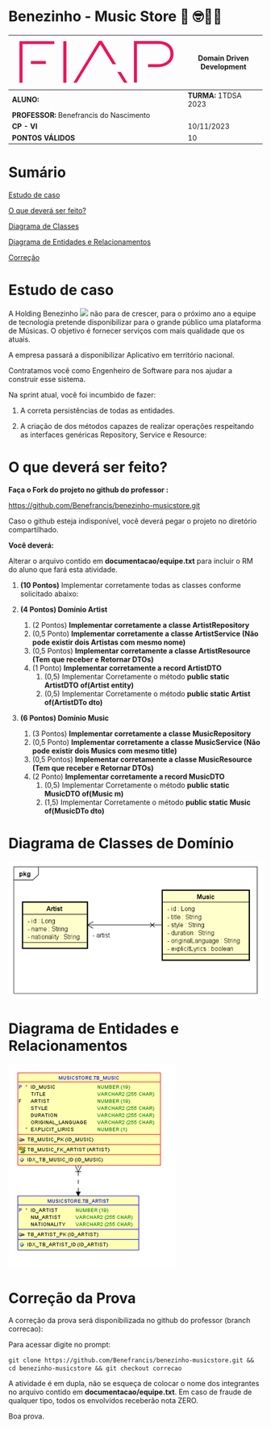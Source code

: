 # Benezinho - Music Store 🎤 🤓👍🏾

| ![](documentacao/fiap.jpg)               | **Domain Driven Development** |
|------------------------------------------|-------------------------------|
| **ALUNO:**                               | **TURMA:**      1TDSA 2023    |
| **PROFESSOR:** Benefrancis do Nascimento |                               |
| **CP - VI**                              | 10/11/2023                    |
| **PONTOS VÁLIDOS**                       | 10                            |
# Sumário

[Estudo de caso ](#_Estudo_de_caso)

[O que deverá ser feito? ](#_O_que_devera_ser_feito)

[Diagrama de Classes ](#_Diagrama_de_Classes)

[Diagrama de Entidades e Relacionamentos ](#_DER)

[Correção ](#_Correcao)

<a id="_Estudo_de_caso"></a>

# Estudo de caso

A Holding Benezinho ![](RackMultipart20230510-1-eptqiz_html_5188b812c34f88e5.png) não para de crescer, para o próximo
ano a equipe de tecnologia pretende disponibilizar para o grande público uma plataforma de Músicas. O objetivo é
fornecer serviços com mais qualidade que os atuais.

A empresa passará a disponibilizar Aplicativo em território nacional.

Contratamos você como Engenheiro de Software para nos ajudar a construir esse sistema.

Na sprint atual, você foi incumbido de fazer:

1. A correta persistências de todas as entidades.

3. A criação de dos métodos capazes de realizar operações respeitando as interfaces genéricas Repository, Service e
   Resource:

<a id="_O_que_devera_ser_feito"></a>

# O que deverá ser feito?

**Faça o Fork do projeto no github do professor :**

https://github.com/Benefrancis/benezinho-musicstore.git

Caso o github esteja indisponível, você deverá pegar o projeto no diretório compartilhado.

**Você deverá:**

Alterar o arquivo contido em **documentacao/equipe.txt** para incluir o RM do aluno que fará esta atividade.

1. **(10 Pontos)** Implementar corretamente todas as classes conforme solicitado abaixo:


1. **(4 Pontos) Domínio Artist**
    1. (2 Pontos) **Implementar corretamente a classe ArtistRepository**
    2. (0,5 Ponto) **Implementar corretamente a classe ArtistService (Não pode existir dois Artistas com mesmo nome)**
    3. (0,5 Pontos) **Implementar corretamente a classe ArtistResource (Tem que receber e Retornar DTOs)**
    4. (1 Ponto) **Implementar corretamente a record ArtistDTO**
        1. (0,5) Implementar Corretamente o método **public static ArtistDTO of(Artist entity)**
        2. (0,5) Implementar Corretamente o método **public static Artist of(ArtistDTo dto)**


2. **(6 Pontos) Domínio Music**
    1. (3 Pontos) **Implementar corretamente a classe MusicRepository**
    2. (0,5 Ponto)  **Implementar corretamente a classe MusicService (Não pode existir dois Musics com mesmo title)**
    3. (0,5 Pontos) **Implementar corretamente a classe MusicResource (Tem que receber e Retornar DTOs)**
    4. (2 Ponto) **Implementar corretamente a record MusicDTO**
        1. (0,5) Implementar Corretamente o método **public static MusicDTO of(Music m)**
        2. (1,5) Implementar Corretamente o método **public static Music of(MusicDTo dto)**


<a id="_Diagrama_de_Classes"></a>

# Diagrama de Classes de Domínio

<img src="documentacao/DIAGRAMAS/MUSIC.png">

 

<a id="_DER"></a>

# Diagrama de Entidades e Relacionamentos

<img src="documentacao/DIAGRAMAS/DER.png">


<a id="_Correcao"></a>

# Correção da Prova

A correção da prova será disponibilizada no github do professor (branch correcao):

Para acessar digite no prompt:

```shell
git clone https://github.com/Benefrancis/benezinho-musicstore.git && cd benezinho-musicstore && git checkout correcao
```

A atividade é em dupla, não se esqueça de colocar o nome dos integrantes no arquivo contido em **documentacao/equipe.txt**.  Em caso de fraude de qualquer tipo, todos os envolvidos receberão nota ZERO.

Boa prova.
